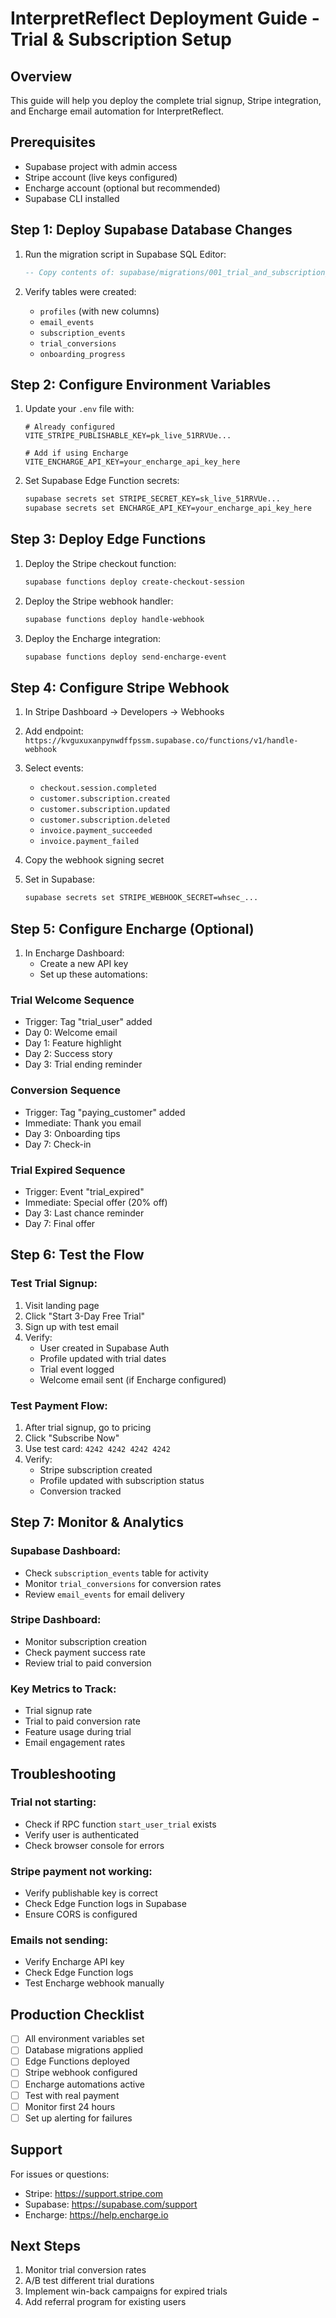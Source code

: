 # InterpretReflect Deployment Guide - Trial & Subscription Setup

## Overview

This guide will help you deploy the complete trial signup, Stripe integration, and Encharge email automation for InterpretReflect.

## Prerequisites

- Supabase project with admin access
- Stripe account (live keys configured)
- Encharge account (optional but recommended)
- Supabase CLI installed

## Step 1: Deploy Supabase Database Changes

1. Run the migration script in Supabase SQL Editor:

   ```sql
   -- Copy contents of: supabase/migrations/001_trial_and_subscription_management.sql
   ```

2. Verify tables were created:
   - `profiles` (with new columns)
   - `email_events`
   - `subscription_events`
   - `trial_conversions`
   - `onboarding_progress`

## Step 2: Configure Environment Variables

1. Update your `.env` file with:

   ```env
   # Already configured
   VITE_STRIPE_PUBLISHABLE_KEY=pk_live_51RRVUe...

   # Add if using Encharge
   VITE_ENCHARGE_API_KEY=your_encharge_api_key_here
   ```

2. Set Supabase Edge Function secrets:
   ```bash
   supabase secrets set STRIPE_SECRET_KEY=sk_live_51RRVUe...
   supabase secrets set ENCHARGE_API_KEY=your_encharge_api_key_here
   ```

## Step 3: Deploy Edge Functions

1. Deploy the Stripe checkout function:

   ```bash
   supabase functions deploy create-checkout-session
   ```

2. Deploy the Stripe webhook handler:

   ```bash
   supabase functions deploy handle-webhook
   ```

3. Deploy the Encharge integration:
   ```bash
   supabase functions deploy send-encharge-event
   ```

## Step 4: Configure Stripe Webhook

1. In Stripe Dashboard → Developers → Webhooks
2. Add endpoint: `https://kvguxuxanpynwdffpssm.supabase.co/functions/v1/handle-webhook`
3. Select events:
   - `checkout.session.completed`
   - `customer.subscription.created`
   - `customer.subscription.updated`
   - `customer.subscription.deleted`
   - `invoice.payment_succeeded`
   - `invoice.payment_failed`

4. Copy the webhook signing secret
5. Set in Supabase:
   ```bash
   supabase secrets set STRIPE_WEBHOOK_SECRET=whsec_...
   ```

## Step 5: Configure Encharge (Optional)

1. In Encharge Dashboard:
   - Create a new API key
   - Set up these automations:

### Trial Welcome Sequence

- Trigger: Tag "trial_user" added
- Day 0: Welcome email
- Day 1: Feature highlight
- Day 2: Success story
- Day 3: Trial ending reminder

### Conversion Sequence

- Trigger: Tag "paying_customer" added
- Immediate: Thank you email
- Day 3: Onboarding tips
- Day 7: Check-in

### Trial Expired Sequence

- Trigger: Event "trial_expired"
- Immediate: Special offer (20% off)
- Day 3: Last chance reminder
- Day 7: Final offer

## Step 6: Test the Flow

### Test Trial Signup:

1. Visit landing page
2. Click "Start 3-Day Free Trial"
3. Sign up with test email
4. Verify:
   - User created in Supabase Auth
   - Profile updated with trial dates
   - Trial event logged
   - Welcome email sent (if Encharge configured)

### Test Payment Flow:

1. After trial signup, go to pricing
2. Click "Subscribe Now"
3. Use test card: `4242 4242 4242 4242`
4. Verify:
   - Stripe subscription created
   - Profile updated with subscription status
   - Conversion tracked

## Step 7: Monitor & Analytics

### Supabase Dashboard:

- Check `subscription_events` table for activity
- Monitor `trial_conversions` for conversion rates
- Review `email_events` for email delivery

### Stripe Dashboard:

- Monitor subscription creation
- Check payment success rate
- Review trial to paid conversion

### Key Metrics to Track:

- Trial signup rate
- Trial to paid conversion rate
- Feature usage during trial
- Email engagement rates

## Troubleshooting

### Trial not starting:

- Check if RPC function `start_user_trial` exists
- Verify user is authenticated
- Check browser console for errors

### Stripe payment not working:

- Verify publishable key is correct
- Check Edge Function logs in Supabase
- Ensure CORS is configured

### Emails not sending:

- Verify Encharge API key
- Check Edge Function logs
- Test Encharge webhook manually

## Production Checklist

- [ ] All environment variables set
- [ ] Database migrations applied
- [ ] Edge Functions deployed
- [ ] Stripe webhook configured
- [ ] Encharge automations active
- [ ] Test with real payment
- [ ] Monitor first 24 hours
- [ ] Set up alerting for failures

## Support

For issues or questions:

- Stripe: https://support.stripe.com
- Supabase: https://supabase.com/support
- Encharge: https://help.encharge.io

## Next Steps

1. Monitor trial conversion rates
2. A/B test different trial durations
3. Implement win-back campaigns for expired trials
4. Add referral program for existing users

